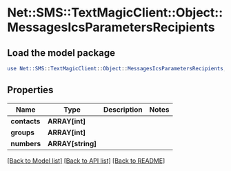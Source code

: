 # Net::SMS::TextMagicClient::Object::MessagesIcsParametersRecipients

## Load the model package
```perl
use Net::SMS::TextMagicClient::Object::MessagesIcsParametersRecipients;
```

## Properties
Name | Type | Description | Notes
------------ | ------------- | ------------- | -------------
**contacts** | **ARRAY[int]** |  | 
**groups** | **ARRAY[int]** |  | 
**numbers** | **ARRAY[string]** |  | 

[[Back to Model list]](../README.md#documentation-for-models) [[Back to API list]](../README.md#documentation-for-api-endpoints) [[Back to README]](../README.md)


